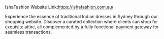 
IshaFashion Website Link:https://ishafashion.com.au/

Experience the essence of traditional Indian dresses in Sydney through our shopping website. Discover a curated collection where clients can shop for exquisite attire, all complemented by a fully functional payment gateway for seamless transactions.
